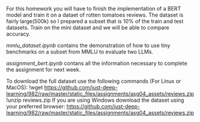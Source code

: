 For this homework you will have to finish the implementation of a BERT model and train it on a dataet of rotten tomatoes reviews. The dataset is fairly large(500k) 
so I prepared a subset that is 10% of the train and test datasets. Train on the mini dataset and we will be able to compare accuracy. 

*mmlu_dataset.ipynb* contains the demonstration of how to use tiny benchmarks on a subset from MMLU to evaluate two LLMs.

*assignment_bert.ipynb* contans all the information necessary to complete the assignment for next week.


To download the full dataset use the following commands (For Linux or MacOS):
!wget https://github.com/iust-deep-learning/982/raw/master/static_files/assignments/asg04_assets/reviews.zip
!unzip reviews.zip
If you are using Windows download the dataset using your preferred browser:
https://github.com/iust-deep-learning/982/raw/master/static_files/assignments/asg04_assets/reviews.zip
